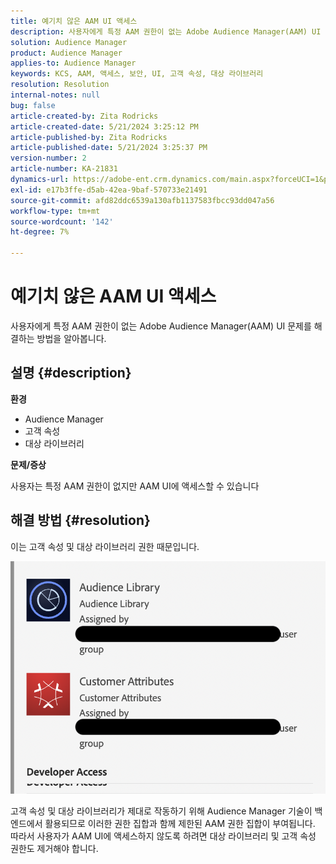 ```yaml
---
title: 예기치 않은 AAM UI 액세스
description: 사용자에게 특정 AAM 권한이 없는 Adobe Audience Manager(AAM) UI 문제를 해결하는 방법을 알아봅니다.
solution: Audience Manager
product: Audience Manager
applies-to: Audience Manager
keywords: KCS, AAM, 액세스, 보안, UI, 고객 속성, 대상 라이브러리
resolution: Resolution
internal-notes: null
bug: false
article-created-by: Zita Rodricks
article-created-date: 5/21/2024 3:25:12 PM
article-published-by: Zita Rodricks
article-published-date: 5/21/2024 3:25:37 PM
version-number: 2
article-number: KA-21831
dynamics-url: https://adobe-ent.crm.dynamics.com/main.aspx?forceUCI=1&pagetype=entityrecord&etn=knowledgearticle&id=7fc1424e-8617-ef11-9f89-6045bd06eea5
exl-id: e17b3ffe-d5ab-42ea-9baf-570733e21491
source-git-commit: afd82ddc6539a130afb1137583fbcc93dd047a56
workflow-type: tm+mt
source-wordcount: '142'
ht-degree: 7%

---
```


# 예기치 않은 AAM UI 액세스


사용자에게 특정 AAM 권한이 없는 Adobe Audience Manager(AAM) UI 문제를 해결하는 방법을 알아봅니다.

## 설명 {#description}


<b>환경</b>

- Audience Manager
- 고객 속성
- 대상 라이브러리


<b>문제/증상</b>



사용자는 특정 AAM 권한이 없지만 AAM UI에 액세스할 수 있습니다


## 해결 방법 {#resolution}


이는 고객 속성 및 대상 라이브러리 권한 때문입니다.

![](assets/0f984131-f8d2-ed11-a7c7-6045bd006b25.png)



고객 속성 및 대상 라이브러리가 제대로 작동하기 위해 Audience Manager 기술이 백엔드에서 활용되므로 이러한 권한 집합과 함께 제한된 AAM 권한 집합이 부여됩니다. 따라서 사용자가 AAM UI에 액세스하지 않도록 하려면 대상 라이브러리 및 고객 속성 권한도 제거해야 합니다.
